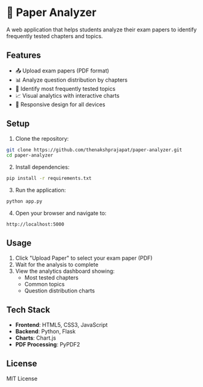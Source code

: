 # 📄 Paper Analyzer

A web application that helps students analyze their exam papers to identify frequently tested chapters and topics.

## Features

- 📤 Upload exam papers (PDF format)
- 📊 Analyze question distribution by chapters
- 🎯 Identify most frequently tested topics
- 📈 Visual analytics with interactive charts
- 📱 Responsive design for all devices

## Setup

1. Clone the repository:
```bash
git clone https://github.com/thenakshprajapat/paper-analyzer.git
cd paper-analyzer
```

2. Install dependencies:
```bash
pip install -r requirements.txt
```

3. Run the application:
```bash
python app.py
```

4. Open your browser and navigate to:
```
http://localhost:5000
```

## Usage

1. Click "Upload Paper" to select your exam paper (PDF)
2. Wait for the analysis to complete
3. View the analytics dashboard showing:
   - Most tested chapters
   - Common topics
   - Question distribution charts

## Tech Stack

- **Frontend**: HTML5, CSS3, JavaScript
- **Backend**: Python, Flask
- **Charts**: Chart.js
- **PDF Processing**: PyPDF2

## License

MIT License
